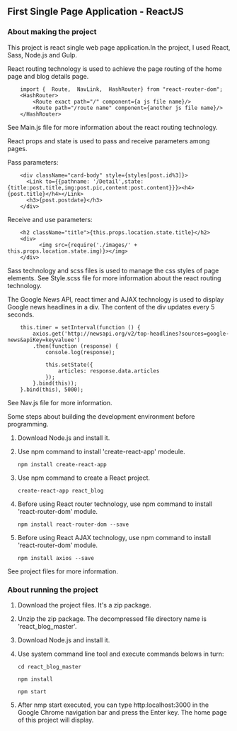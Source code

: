 
## First Single Page Application - ReactJS


### About making the project


This project is react single web page application.In the project, I used React, Sass, Node.js and Gulp.<br />

React routing technology is used to achieve the page routing of the home page and blog details page.
```
	import {  Route,  NavLink,  HashRouter} from "react-router-dom";
	<HashRouter>
		<Route exact path="/" component={a js file name}/>
		<Route path="/route name" component={another js file name}/>
	</HashRouter>
```
See Main.js file for more information about the react routing technology.

React props and state is used to pass and receive parameters among pages.

Pass parameters:
```
	<div className="card-body" style={styles[post.id%3]}>
	  <Link to={{pathname: '/Detail',state:{title:post.title,img:post.pic,content:post.content}}}><h4>{post.title}</h4></Link>
	  <h3>{post.postdate}</h3>
	</div>
```	
Receive and use parameters:		  
```
	<h2 className="title">{this.props.location.state.title}</h2>
	<div>
		  <img src={require('./images/' + this.props.location.state.img)}></img>
	</div>
```
Sass technology and scss files is used to manage the css styles of page elements.
See Style.scss file for more information about the react routing technology.

The Google News API, react timer and AJAX technology is used to display Google news headlines in a div. The content of the div updates every 5 seconds.
```
	this.timer = setInterval(function () {
		axios.get('http://newsapi.org/v2/top-headlines?sources=google-news&apiKey=keyvaluee')
		.then(function (response) {
			console.log(response);
			
			this.setState({
				articles: response.data.articles
			});
		}.bind(this));
	}.bind(this), 5000);
```
See Nav.js file for more information.

Some steps about building the development environment before programming.
1. Download Node.js and install it.
2. Use npm command to install 'create-react-app' modeule.

	`npm install create-react-app`
	
3. Use npm command to create a React project.

	`create-react-app react_blog`
	
4. Before using React router technology, use npm command to install 'react-router-dom' module.

	`npm install react-router-dom --save`
	
5. Before using React AJAX technology, use npm command to install 'react-router-dom' module.

	`npm install axios --save`
	
See project files for more information.

### About running the project
1. Download the project files. It's a zip package.
2. Unzip the zip package. The decompressed file directory  name is 'react_blog_master'.
3. Download Node.js and install it.
4. Use system command line tool and execute commands belows in turn:

	`cd react_blog_master`
	
	`npm install`
	
	`npm start`
	
5. After nmp start executed, you can type http:localhost:3000 in the Google Chrome navigation bar and press the Enter key.
   The home page of this project will display.

